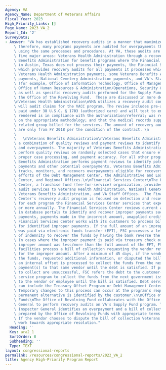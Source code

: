 ```yaml
---
Agency: VA
Agency_Name: Department of Veterans Affairs
Fiscal_Year: 2023
High_Priority_Links: []
Page_Name: 2023_VA_2
Report_Id: '2'
SurveyData:
- Answer: "VA has established recovery audits in a manner that maximizes efficiency;\
    \ therefore, many programs payments are audited for overpayments that can be recovered\
    \ using the same processes and procedures. At VA, these audits are performed in\
    \ five major areas: Veterans Health Administration through a recovery audit, Veterans\
    \ Benefits Administration for benefit programs where the Financial Services Center\
    \ in Austin, Texas does not process their payments, the Financial Services Center\
    \ which provides recovery audits for all payments it processes which includes\
    \ Veterans Health Administration payments, some Veterans Benefits Administration\
    \ payments, National Cemetery Administration payments, and VA's Staff Offices\
    \ (for example, Office of Information Technology, Office of Management, and the\
    \ Office of Human Resources & Administration/Operations, Security & Preparedness),\
    \ as well as specific recovery audits performed for the Supply Fund payments in\
    \ the Office of the Revolving Fund.  These are discussed in more detail below.\n\
    \nVeterans Health Administration\nVHA utilizes a recovery audit contract, which\
    \ will audit claims for the VACC program. The review includes pre-authorized claims\
    \ paid under 38 U.S.C. § 1703 (authorized care) and will test to ensure the care\
    \ rendered is in compliance with the authorization/referral; was reimbursed based\
    \ on the appropriate methodology; and that the medical records support the diagnostic\
    \ related group billed for the services. The amount of recovery audits being reported\
    \ are only from FY 2018 per the condition of the contract. \n                \
    \                                                                            \
    \   \nVeterans Benefits Administration\nVeterans Benefits Administration uses\
    \ a combination of quality reviews and payment reviews to identify possible duplicates\
    \ and overpayments. The majority of Veterans Benefits Administration programs\
    \ perform quality reviews on randomly selected cases that ensure eligibility determinations,\
    \ proper case processing, and payment accuracy. For all other programs, Veterans\
    \ Benefits Administration performs payment reviews to identify potential duplicate\
    \ payments and other potential overpayments. Veterans Benefits Administration\
    \ tracks, monitors, and recovers overpayments eligible for recovery through combined\
    \ efforts of the Debt Management Center, the Administrative and Loan Accounting\
    \ Center, and Regional Offices.\n\nFinancial Services Center\nThe Financial Services\
    \ Center, a franchise fund (fee-for-service) organization, provides required recovery\
    \ audit services to Veterans Health Administration, National Cemetery Administration,\
    \ Veterans Benefits Administration, and VA Staff Offices.  The Financial Services\
    \ Center’s recovery audit program is focused on detection and recovery of overpayments\
    \ for each program the Financial Services Center services that expends $1 million\
    \ or more annually. The Financial Services Center reviews current and past payments\
    \ in database portals to identify and recover improper payments such as duplicate\
    \ payments, payments made in the incorrect amount, unapplied credits, etc. The\
    \ Financial Services Center works with its customers to process bills of collection\
    \ for identified improper payments. If the full amount of an improper payment\
    \ was paid via electronic funds transfer (EFT), FSC processes a letter of reversal/letter\
    \ of indemnity to recover the funds by having the bank reverse the erroneous transaction.\
    \ In cases where the improper payment is paid via treasury check or where the\
    \ improper amount was less/more than the full amount of the EFT, FSC or VA medical\
    \ facilities process a bill of collection requesting the vendor return the funds\
    \ for the improper amount. After a minimum of 45 days, if the vendor has not returned\
    \ the funds, requested additional information, or disputed the bill of collection,\
    \ an internal offset is processed to collect the funds from the next FSC-issued\
    \ payment(s) to that same vendor until the debt is satisfied. If previous attempts\
    \ to collect are unsuccessful, FSC refers the debt to the customer-preferred debt\
    \ service program to collect the funds from the next government issued payment(s)\
    \ to the vendor or employee until the bill is satisfied. Debt service programs\
    \ can include the Treasury Offset Program or Debt Management Center cross servicing.\
    \ Temporary changes to this process can occur at the program’s request until a\
    \ permanent alternative is identified by the customer.\n\nOffice of Revolving\
    \ Funds\nThe Office of Revolving Fund collaborates with the Office of Inspector\
    \ General to perform recovery audits on VA's Supply Fund program. The Office of\
    \ Inspector General identifies an overpayment and a bill of collection is then\
    \ prepared by the Office of Revolving Funds with appropriate terms of collection.\
    \ If the vendor chooses to dispute the bill of collection Veterans Affairs will\
    \ work towards appropriate resolution."
  Heading: ''
  Key: ara2_1
  SortOrder: 0
  Subheading: ''
  Type: TEXT
layout: congressional-reports
permalink: /resources/congressional-reports/2023_VA_2
title: Agency High-Priority Program Report
---
```

